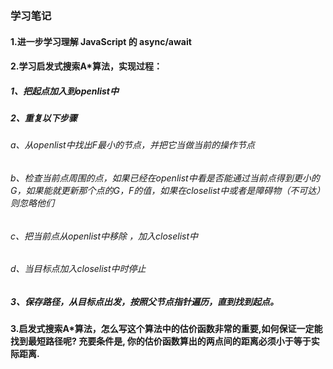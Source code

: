 ### 学习笔记
#### 1.进一步学习理解 JavaScript 的 async/await
#### 2.学习启发式搜索A*算法，实现过程：
##### 1、把起点加入到openlist中
##### 2、重复以下步骤
######      a、从openlist中找出F最小的节点，并把它当做当前的操作节点
######      b、检查当前点周围的点，如果已经在openlist中看是否能通过当前点得到更小的G，如果能就更新那个点的G，F的值，如果在closelist中或者是障碍物（不可达）则忽略他们
######      c、把当前点从openlist中移除 ，加入closelist中
######      d、当目标点加入closelist中时停止
##### 3、保存路径，从目标点出发，按照父节点指针遍历，直到找到起点。
#### 3.启发式搜索A*算法，怎么写这个算法中的估价函数非常的重要,如何保证一定能找到最短路径呢? 充要条件是, 你的估价函数算出的两点间的距离必须小于等于实际距离. 